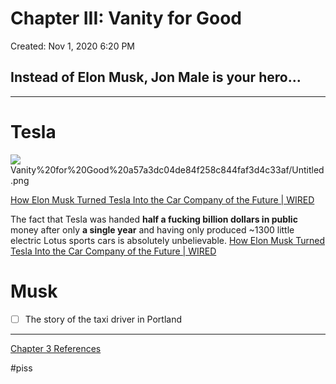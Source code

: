 # Chapter III: Vanity for Good
Created: Nov 1, 2020 6:20 PM

## Instead of Elon Musk, Jon Male is your hero...

- - - -
# Tesla
![](Chapter%20III%20Vanity%20for%20Good/Untitled.png)Vanity%20for%20Good%20a57a3dc04de84f258c844faf3d4c33af/Untitled.png

[How Elon Musk Turned Tesla Into the Car Company of the Future | WIRED](Vanity%20for%20Good%20a57a3dc04de84f258c844faf3d4c33af/Chapter%203%20References%20b4c5a616d7524b2a807cb5e320c87082/How%20Elon%20Musk%20Turned%20Tesla%20Into%20the%20Car%20Company%20of%20e57d045c58924ad6b397e95199f3296a.md)

The fact that Tesla was handed **half a fucking billion dollars in public** money after only **a single year** and having only produced ~1300 little electric Lotus sports cars is absolutely unbelievable. [How Elon Musk Turned Tesla Into the Car Company of the Future | WIRED](Vanity%20for%20Good%20a57a3dc04de84f258c844faf3d4c33af/Chapter%203%20References%20b4c5a616d7524b2a807cb5e320c87082/How%20Elon%20Musk%20Turned%20Tesla%20Into%20the%20Car%20Company%20of%20e57d045c58924ad6b397e95199f3296a.md)

# Musk

- [ ]  The story of the taxi driver in Portland

- - - -

[Chapter 3 References](Vanity%20for%20Good%20a57a3dc04de84f258c844faf3d4c33af/Chapter%203%20References%20b4c5a616d7524b2a807cb5e320c87082.csv)

#piss